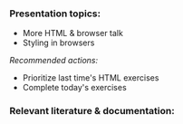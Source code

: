 ### Presentation topics:
- More HTML & browser talk
- Styling in browsers




*Recommended actions:*
- Prioritize last time's HTML exercises
- Complete today's exercises

### Relevant literature & documentation:

